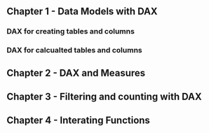 ## Chapter 1 - Data Models with DAX
### DAX for creating tables and columns 
### DAX for calcualted tables and columns
## Chapter 2 - DAX and Measures 
## Chapter 3 - Filtering and counting with DAX 
## Chapter 4 - Interating Functions 
